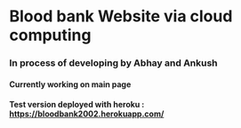 <h1>Blood bank Website via cloud computing</h1>
<h3> In process of developing by Abhay and Ankush</h3>
<h4>Currently working on main page<h4>

Test version deployed with heroku : https://bloodbank2002.herokuapp.com/
